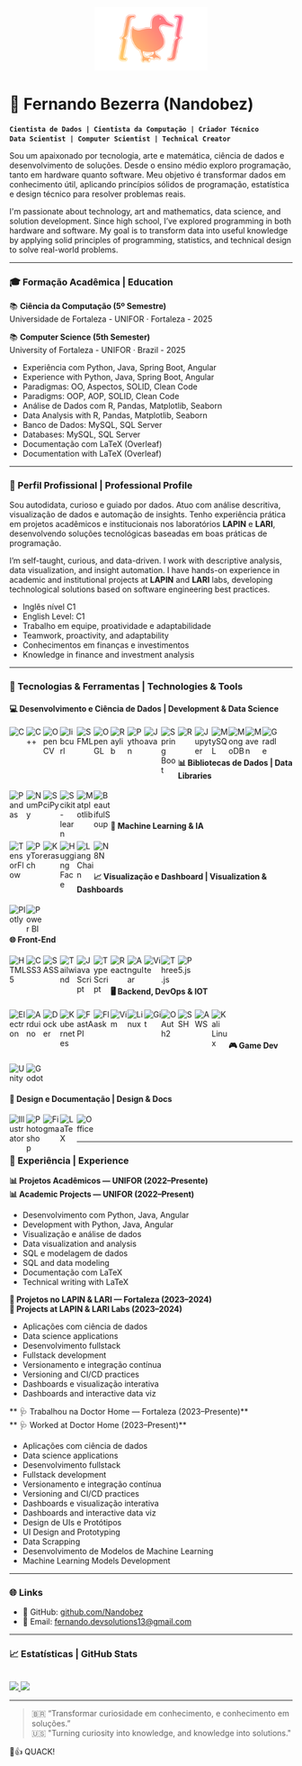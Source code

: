 <!-- Logo pessoal -->
<p align="center">
  <img src="./DuckLogo.png" width="200" alt="Logo Fernando Bezerra" />
</p>

# 🧠 Fernando Bezerra (Nandobez)

**`Cientista de Dados | Cientista da Computação | Criador Técnico`**  
**`Data Scientist | Computer Scientist | Technical Creator`**

Sou um apaixonado por tecnologia, arte e matemática, ciência de dados e desenvolvimento de soluções. Desde o ensino médio exploro programação, tanto em hardware quanto software. Meu objetivo é transformar dados em conhecimento útil, aplicando princípios sólidos de programação, estatística e design técnico para resolver problemas reais.

I'm passionate about technology, art and mathematics, data science, and solution development. Since high school, I’ve explored programming in both hardware and software. My goal is to transform data into useful knowledge by applying solid principles of programming, statistics, and technical design to solve real-world problems.

---

### 🎓 Formação Acadêmica | Education

📚 **Ciência da Computação (5º Semestre)**  
Universidade de Fortaleza - UNIFOR · Fortaleza - 2025  

📚 **Computer Science (5th Semester)**  
University of Fortaleza - UNIFOR · Brazil - 2025

- Experiência com Python, Java, Spring Boot, Angular  
- Experience with Python, Java, Spring Boot, Angular  
- Paradigmas: OO, Aspectos, SOLID, Clean Code  
- Paradigms: OOP, AOP, SOLID, Clean Code  
- Análise de Dados com R, Pandas, Matplotlib, Seaborn  
- Data Analysis with R, Pandas, Matplotlib, Seaborn  
- Banco de Dados: MySQL, SQL Server  
- Databases: MySQL, SQL Server  
- Documentação com LaTeX (Overleaf)  
- Documentation with LaTeX (Overleaf)  

---

### 🧠 Perfil Profissional | Professional Profile

Sou autodidata, curioso e guiado por dados. Atuo com análise descritiva, visualização de dados e automação de insights. Tenho experiência prática em projetos acadêmicos e institucionais nos laboratórios **LAPIN** e **LARI**, desenvolvendo soluções tecnológicas baseadas em boas práticas de programação.

I’m self-taught, curious, and data-driven. I work with descriptive analysis, data visualization, and insight automation. I have hands-on experience in academic and institutional projects at **LAPIN** and **LARI** labs, developing technological solutions based on software engineering best practices.

- Inglês nível C1  
- English Level: C1  
- Trabalho em equipe, proatividade e adaptabilidade  
- Teamwork, proactivity, and adaptability  
- Conhecimentos em finanças e investimentos  
- Knowledge in finance and investment analysis  

---

### 🧰 Tecnologias & Ferramentas | Technologies & Tools

#### 💻 Desenvolvimento e Ciência de Dados | Development & Data Science

<img align="left" alt="C" width="30px" src="https://cdn.jsdelivr.net/gh/devicons/devicon/icons/c/c-original.svg"/>
<img align="left" alt="C++" width="30px" src="https://cdn.jsdelivr.net/gh/devicons/devicon/icons/cplusplus/cplusplus-original.svg"/>
<img align="left" alt="OpenCV" width="30px" src="https://img.icons8.com/?size=512&id=bpip0gGiBLT1&format=png"/>
<img align="left" alt="libcurl" width="30px" src="https://curl.se/logo/curl-symbol-transparent.png"/>
<img align="left" alt="SFML" width="30px" src="https://www.sfml-dev.org/download/goodies/sfml-icon-big.png"/>
<img align="left" alt="OpenGL" width="30px" src="https://upload.wikimedia.org/wikipedia/commons/thumb/e/e9/Opengl-logo.svg/2560px-Opengl-logo.svg.png"/>
<img align="left" alt="Raylib" width="30px" src="https://www.raylibtech.com/images/raylibtech_main.png"/>
<img align="left" alt="Python" width="30px" src="https://cdn.jsdelivr.net/gh/devicons/devicon/icons/python/python-original.svg"/>
<img align="left" alt="Java" width="30px" src="https://cdn.jsdelivr.net/gh/devicons/devicon/icons/java/java-original.svg"/>
<img align="left" alt="Spring Boot" width="30px" src="https://cdn.jsdelivr.net/gh/devicons/devicon/icons/spring/spring-original.svg"/>
<img align="left" alt="R" width="30px" src="https://cdn.jsdelivr.net/gh/devicons/devicon/icons/r/r-original.svg"/>
<img align="left" alt="Jupyter" width="30px" src="https://cdn.jsdelivr.net/gh/devicons/devicon/icons/jupyter/jupyter-original.svg"/>
<img align="left" alt="MySQL" width="30px" src="https://cdn.jsdelivr.net/gh/devicons/devicon/icons/mysql/mysql-original.svg"/>
<img align="left" alt="MongoDB" width="30px" src="https://cdn.jsdelivr.net/gh/devicons/devicon/icons/mongodb/mongodb-original.svg"/>
<img align="left" alt="Maven" width="30px" src="https://cdn.jsdelivr.net/gh/devicons/devicon/icons/maven/maven-original.svg"/>
<img align="left" alt="Gradle" width="30px" src="https://static-00.iconduck.com/assets.00/gradle-icon-2048x1504-ro73tce1.png"/>
<br /><br />

#### 📊 Bibliotecas de Dados | Data Libraries

<img align="left" alt="Pandas" width="30px" src="https://cdn.jsdelivr.net/gh/devicons/devicon/icons/pandas/pandas-original.svg"/>
<img align="left" alt="NumPy" width="30px" src="https://cdn.jsdelivr.net/gh/devicons/devicon/icons/numpy/numpy-original.svg"/>
<img align="left" alt="SciPy" width="30px" src="https://upload.wikimedia.org/wikipedia/commons/b/b2/SCIPY_2.svg"/>
<img align="left" alt="Scikit-learn" width="30px" src="https://upload.wikimedia.org/wikipedia/commons/thumb/0/05/Scikit_learn_logo_small.svg/1200px-Scikit_learn_logo_small.svg.png"/>
<img align="left" alt="Matplotlib" width="30px" src="https://cdn.jsdelivr.net/gh/devicons/devicon/icons/matplotlib/matplotlib-original.svg"/>
<img align="left" alt="BeautifulSoup" width="30px" src="https://www.kindpng.com/picc/m/467-4674941_beautifulsoup-python-svg-hd-png-download.png"/>
<br /><br />

#### 🤖 Machine Learning & IA

<img align="left" alt="TensorFlow" width="30px" src="https://cdn.jsdelivr.net/gh/devicons/devicon/icons/tensorflow/tensorflow-original.svg"/>
<img align="left" alt="PyTorch" width="30px" src="https://cdn.jsdelivr.net/gh/devicons/devicon/icons/pytorch/pytorch-original.svg"/>
<img align="left" alt="Keras" width="30px" src="https://upload.wikimedia.org/wikipedia/commons/a/ae/Keras_logo.svg"/>
<img align="left" alt="Hugging Face" width="30px" src="https://huggingface.co/front/assets/huggingface_logo.svg"/>
<img align="left" alt="LangChain" width="30px" src="https://registry.npmmirror.com/@lobehub/icons-static-png/latest/files/dark/langchain.png"/>
<img align="left" alt="N8N" width="30px" src="https://cp.beget.com/shared/EXlbmo7zStLYxXYd6yFrM714qZj8LMkI/logo_n8n2x.png"/>
<br /><br />

#### 📈 Visualização e Dashboard | Visualization & Dashboards

<img align="left" alt="Plotly" width="30px" src="https://www.vectorlogo.zone/logos/plotly/plotly-official.svg"/>
<img align="left" alt="Power BI" width="30px" src="https://upload.wikimedia.org/wikipedia/commons/c/cf/New_Power_BI_Logo.svg"/>
<br /><br />

#### 🌐 Front-End

<img align="left" alt="HTML5" width="30px" src="https://cdn.jsdelivr.net/gh/devicons/devicon/icons/html5/html5-original.svg"/>
<img align="left" alt="CSS3" width="30px" src="https://cdn.jsdelivr.net/gh/devicons/devicon/icons/css3/css3-original.svg"/>
<img align="left" alt="SASS" width="30px" src="https://cdn.jsdelivr.net/gh/devicons/devicon/icons/sass/sass-original.svg"/>
<img align="left" alt="Tailwind" width="30px" src="https://upload.wikimedia.org/wikipedia/commons/thumb/d/d5/Tailwind_CSS_Logo.svg/2560px-Tailwind_CSS_Logo.svg.png"/>
<img align="left" alt="JavaScript" width="30px" src="https://cdn.jsdelivr.net/gh/devicons/devicon/icons/javascript/javascript-original.svg"/>
<img align="left" alt="TypeScript" width="30px" src="https://cdn.jsdelivr.net/gh/devicons/devicon/icons/typescript/typescript-original.svg"/>
<img align="left" alt="React" width="30px" src="https://cdn.jsdelivr.net/gh/devicons/devicon/icons/react/react-original.svg"/>
<img align="left" alt="Angular" width="30px" src="https://cdn.jsdelivr.net/gh/devicons/devicon/icons/angularjs/angularjs-plain.svg"/>
<img align="left" alt="Vite" width="30px" src="https://cdn.jsdelivr.net/gh/devicons/devicon/icons/vite/vite-original.svg"/>
<img align="left" alt="Three.js" width="30px" src="https://canada1.discourse-cdn.com/flex035/uploads/threejs/optimized/2X/e/e4f86d2200d2d35c30f7b1494e96b9595ebc2751_2_1016x1024.png"/>
<img align="left" alt="P5.js" width="30px" src="https://cdn.jsdelivr.net/gh/devicons/devicon/icons/p5js/p5js-original.svg"/>
<br /><br />

#### 🖥️ Backend, DevOps & IOT

<img align="left" alt="Electron" width="30px" src="https://cdn.jsdelivr.net/gh/devicons/devicon/icons/electron/electron-original.svg"/>
<img align="left" alt="Arduino" width="30px" src="https://cdn.jsdelivr.net/gh/devicons/devicon/icons/arduino/arduino-original.svg"/>
<img align="left" alt="Docker" width="30px" src="https://cdn.jsdelivr.net/gh/devicons/devicon/icons/docker/docker-original.svg"/>
<img align="left" alt="Kubernetes" width="30px" src="https://cdn.jsdelivr.net/gh/devicons/devicon/icons/kubernetes/kubernetes-plain.svg"/>
<img align="left" alt="FastAPI" width="30px" src="https://svgmix.com/uploads/skillicons/151df7-fastapi.svg"/>
<img align="left" alt="Flask" width="30px" src="https://img.icons8.com/nolan/512/flask.png"/>
<img align="left" alt="Vim" width="30px" src="https://cdn.jsdelivr.net/gh/devicons/devicon/icons/vim/vim-original.svg"/>
<img align="left" alt="Linux" width="30px" src="https://cdn.jsdelivr.net/gh/devicons/devicon/icons/linux/linux-original.svg"/>
<img align="left" alt="Git" width="30px" src="https://cdn.jsdelivr.net/gh/devicons/devicon/icons/git/git-original.svg"/>
<img align="left" alt="OAuth2" width="30px" src="https://cdn.jsdelivr.net/gh/devicons/devicon/icons/oauth/oauth-original.svg"/>
<img align="left" alt="SSH" width="30px" src="https://cdn-icons-png.flaticon.com/512/5136/5136897.png"/>
<img align="left" alt="AWS" width="30px" src="https://assets.dio.me/wba01Z0cytG04zMjQkEyXJ8x5tSXupBHthd1knhQbJE/f:webp/q:80/L2FydGljbGVzL2NvdmVyLzQ0NzZlZjIxLWI1MTEtNGQ0MC1iN2NjLTFlMTM4Mzc2MDYwMC5wbmc"/>
<img align="left" alt="Kali Linux" width="30px" src="https://static-00.iconduck.com/assets.00/distributor-logo-kali-linux-icon-2048x2005-dki611fk.png"/>
<br /><br />

#### 🎮 Game Dev

<img align="left" alt="Unity" width="30px" src="https://cdn.jsdelivr.net/gh/devicons/devicon/icons/unity/unity-original.svg"/>
<img align="left" alt="Godot" width="30px" src="https://cdn.jsdelivr.net/gh/devicons/devicon/icons/godot/godot-original.svg"/>
<br /><br />

#### 🎨 Design e Documentação | Design & Docs

<img align="left" alt="Illustrator" width="30px" src="https://cdn.jsdelivr.net/gh/devicons/devicon/icons/illustrator/illustrator-plain.svg"/>
<img align="left" alt="Photoshop" width="30px" src="https://upload.wikimedia.org/wikipedia/commons/thumb/a/af/Adobe_Photoshop_CC_icon.svg/2101px-Adobe_Photoshop_CC_icon.svg.png"/>
<img align="left" alt="Figma" width="30px" src="https://cdn.jsdelivr.net/gh/devicons/devicon/icons/figma/figma-original.svg"/>
<img align="left" alt="LaTeX" width="30px" src="https://plugins.jetbrains.com/files/18580/161514/icon/default.svg"/>
<img align="left" alt="Office" width="30px" src="https://m.media-amazon.com/images/I/71UiUaUzdtL.png"/>
<br /><br />

---

### 🧪 Experiência | Experience

**📊 Projetos Acadêmicos — UNIFOR (2022–Presente)**  
**📊 Academic Projects — UNIFOR (2022–Present)**  
- Desenvolvimento com Python, Java, Angular  
- Development with Python, Java, Angular  
- Visualização e análise de dados  
- Data visualization and analysis  
- SQL e modelagem de dados  
- SQL and data modeling  
- Documentação com LaTeX  
- Technical writing with LaTeX  

**🧬 Projetos no LAPIN & LARI — Fortaleza (2023–2024)**  
**🧬 Projects at LAPIN & LARI Labs (2023–2024)**  
- Aplicações com ciência de dados  
- Data science applications  
- Desenvolvimento fullstack  
- Fullstack development  
- Versionamento e integração contínua  
- Versioning and CI/CD practices  
- Dashboards e visualização interativa  
- Dashboards and interactive data viz  

** 🩺 Trabalhou na Doctor Home — Fortaleza (2023–Presente)**  
** 🩺 Worked at Doctor Home (2023–Present)**  
- Aplicações com ciência de dados  
- Data science applications  
- Desenvolvimento fullstack  
- Fullstack development  
- Versionamento e integração contínua  
- Versioning and CI/CD practices  
- Dashboards e visualização interativa  
- Dashboards and interactive data viz
- Design de UIs e Protótipos
- UI Design and Prototyping
- Data Scrapping
- Desenvolvimento de Modelos de Machine Learning
- Machine Learning Models Development

---

### 🌐 Links

- 💼 GitHub: [github.com/Nandobez](https://github.com/Nandobez)  
- 📧 Email: fernando.devsolutions13@gmail.com  

---

### 📈 Estatísticas | GitHub Stats

<br/>

<a href="https://github.com/Ianalas" title="Estatísticas Nandobez">
  <img height="180em" src="https://github-readme-stats.vercel.app/api?username=Nandobez&theme=dark&show_icons=true" />
  <img height="180em" src="https://github-readme-stats.vercel.app/api/top-langs/?username=Nandobez&layout=compact&langs_count=16&theme=dark&show_icons=true" />
</a>

---

> 🇧🇷 “Transformar curiosidade em conhecimento, e conhecimento em soluções.”  
> 🇺🇸 "Turning curiosity into knowledge, and knowledge into solutions."

🦆👍 QUACK!

